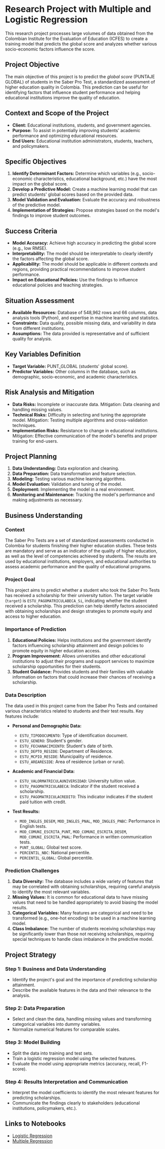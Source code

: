 # Research Project with Multiple and Logistic Regression

This research project processes large volumes of data obtained from the Colombian Institute for the Evaluation of Education (ICFES) to create a training model that predicts the global score and analyzes whether various socio-economic factors influence the score.

## Project Objective

The main objective of this project is to predict the *global score* (PUNTAJE GLOBAL) of students in the Saber Pro Test, a standardized assessment of higher education quality in Colombia. This prediction can be useful for identifying factors that influence student performance and helping educational institutions improve the quality of education.

## Context and Scope of the Project

- **Client:** Educational institutions, students, and government agencies.
- **Purpose:** To assist in potentially improving students' academic performance and optimizing educational resources.
- **End Users:** Educational institution administrators, students, teachers, and policymakers.

## Specific Objectives

1. **Identify Determinant Factors:** Determine which variables (e.g., socio-economic characteristics, educational background, etc.) have the most impact on the global score.
2. **Develop a Predictive Model:** Create a machine learning model that can predict students' global scores based on the provided data.
3. **Model Validation and Evaluation:** Evaluate the accuracy and robustness of the predictive model.
4. **Implementation of Strategies:** Propose strategies based on the model's findings to improve student outcomes.

## Success Criteria

- **Model Accuracy:** Achieve high accuracy in predicting the global score (e.g., low RMSE).
- **Interpretability:** The model should be interpretable to clearly identify the factors affecting the global score.
- **Applicability:** The model should be applicable in different contexts and regions, providing practical recommendations to improve student performance.
- **Impact on Educational Policies:** Use the findings to influence educational policies and teaching strategies.

## Situation Assessment

- **Available Resources:** Database of 548,962 rows and 66 columns, data analysis tools (Python), and expertise in machine learning and statistics.
- **Constraints:** Data quality, possible missing data, and variability in data from different institutions.
- **Assumptions:** The data provided is representative and of sufficient quality for analysis.

## Key Variables Definition

- **Target Variable:** PUNT_GLOBAL (students' global score).
- **Predictor Variables:** Other columns in the database, such as demographic, socio-economic, and academic characteristics.

## Risk Analysis and Mitigation

- **Data Risks:** Incomplete or inaccurate data. Mitigation: Data cleaning and handling missing values.
- **Technical Risks:** Difficulty in selecting and tuning the appropriate model. Mitigation: Testing multiple algorithms and cross-validation techniques.
- **Implementation Risks:** Resistance to change in educational institutions. Mitigation: Effective communication of the model's benefits and proper training for end-users.

## Project Planning

1. **Data Understanding:** Data exploration and cleaning.
2. **Data Preparation:** Data transformation and feature selection.
3. **Modeling:** Testing various machine learning algorithms.
4. **Model Evaluation:** Validation and tuning of the model.
5. **Deployment:** Implementing the model in a real environment.
6. **Monitoring and Maintenance:** Tracking the model's performance and making adjustments as necessary.

## Business Understanding

### Context

The Saber Pro Tests are a set of standardized assessments conducted in Colombia for students finishing their higher education studies. These tests are mandatory and serve as an indicator of the quality of higher education, as well as the level of competencies achieved by students. The results are used by educational institutions, employers, and educational authorities to assess academic performance and the quality of educational programs.

### Project Goal

This project aims to predict whether a student who took the Saber Pro Tests has received a scholarship for their university tuition. The target variable (`target`) is `ESTU_PAGOMATRICULABECA_Si`, indicating whether the student received a scholarship. This prediction can help identify factors associated with obtaining scholarships and design strategies to promote equity and access to higher education.

### Importance of Prediction

1. **Educational Policies:** Helps institutions and the government identify factors influencing scholarship attainment and design policies to promote equity in higher education access.
2. **Program Improvement:** Allows universities and other educational institutions to adjust their programs and support services to maximize scholarship opportunities for their students.
3. **Student Guidance:** Provides students and their families with valuable information on factors that could increase their chances of receiving a scholarship.

### Data Description

The data used in this project came from the Saber Pro Tests and contained various characteristics related to students and their test results. Key features include:

- **Personal and Demographic Data:**
  - `ESTU_TIPODOCUMENTO`: Type of identification document.
  - `ESTU_GENERO`: Student's gender.
  - `ESTU_FECHANACIMIENTO`: Student's date of birth.
  - `ESTU_DEPTO_RESIDE`: Department of Residence.
  - `ESTU_MCPIO_RESIDE`: Municipality of residence.
  - `ESTU_AREARESIDE`: Area of residence (urban or rural).

- **Academic and Financial Data:**
  - `ESTU_VALORMATRICULAUNIVERSIDAD`: University tuition value.
  - `ESTU_PAGOMATRICULABECA`: Indicator if the student received a scholarship.
  - `ESTU_PAGOMATRICULACREDITO`: This indicator indicates if the student paid tuition with credit.

- **Test Results:**
  - `MOD_INGLES_DESEM`, `MOD_INGLES_PNAL`, `MOD_INGLES_PNBC`: Performance in English tests.
  - `MOD_COMUNI_ESCRITA_PUNT`, `MOD_COMUNI_ESCRITA_DESEM`, `MOD_COMUNI_ESCRITA_PNAL`: Performance in written communication tests.
  - `PUNT_GLOBAL`: Global test score.
  - `PERCENTIL_NBC`: National percentile.
  - `PERCENTIL_GLOBAL`: Global percentile.

### Prediction Challenges

1. **Data Diversity:** The database includes a wide variety of features that may be correlated with obtaining scholarships, requiring careful analysis to identify the most relevant variables.
2. **Missing Values:** It is common for educational data to have missing values that need to be handled appropriately to avoid biasing the model results.
3. **Categorical Variables:** Many features are categorical and need to be transformed (e.g., one-hot encoding) to be used in a machine learning model.
4. **Class Imbalance:** The number of students receiving scholarships may be significantly lower than those not receiving scholarships, requiring special techniques to handle class imbalance in the predictive model.

## Project Strategy

### Step 1: Business and Data Understanding
- Identify the project's goal and the importance of predicting scholarship attainment.
- Describe the available features in the data and their relevance to the analysis.

### Step 2: Data Preparation
- Select and clean the data, handling missing values and transforming categorical variables into dummy variables.
- Normalize numerical features for comparable scales.

### Step 3: Model Building
- Split the data into training and test sets.
- Train a logistic regression model using the selected features.
- Evaluate the model using appropriate metrics (accuracy, recall, F1-score).

### Step 4: Results Interpretation and Communication
- Interpret the model coefficients to identify the most relevant features for predicting scholarships.
- Communicate the findings clearly to stakeholders (educational institutions, policymakers, etc.).

## Links to Notebooks

- [Logistic Regression](https://colab.research.google.com/drive/1J_d4xZbEr8LBC2ZOmmzVBNP7IZysaYcu?usp=sharing&pli=1&authuser=1)
- [Multiple Regression](https://colab.research.google.com/drive/1qEDmz7-W19vKDLBb6iycWh7WKKhvUZ0E#scrollTo=ghEwK2SxnUtR)
